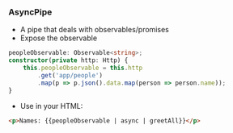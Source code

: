 ### AsyncPipe

* A pipe that deals with observables/promises
* Expose the observable

```ts
peopleObservable: Observable<string>;
constructor(private http: Http) {
    this.peopleObservable = this.http
        .get('app/people')
        .map(p => p.json().data.map(person => person.name));
}
```
* Use in your HTML:

```html
<p>Names: {{peopleObservable | async | greetAll}}</p>
```
